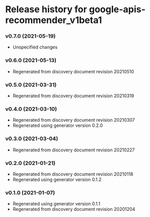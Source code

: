 # Release history for google-apis-recommender_v1beta1

### v0.7.0 (2021-05-19)

* Unspecified changes

### v0.6.0 (2021-05-13)

* Regenerated from discovery document revision 20210510

### v0.5.0 (2021-03-31)

* Regenerated from discovery document revision 20210319

### v0.4.0 (2021-03-10)

* Regenerated from discovery document revision 20210307
* Regenerated using generator version 0.2.0

### v0.3.0 (2021-03-04)

* Regenerated from discovery document revision 20210227

### v0.2.0 (2021-01-21)

* Regenerated from discovery document revision 20210118
* Regenerated using generator version 0.1.2

### v0.1.0 (2021-01-07)

* Regenerated using generator version 0.1.1
* Regenerated from discovery document revision 20201204

